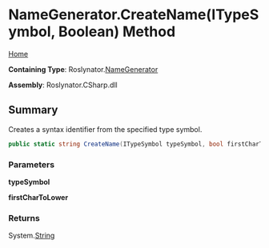 # NameGenerator\.CreateName\(ITypeSymbol, Boolean\) Method

[Home](../../../README.md)

**Containing Type**: Roslynator\.[NameGenerator](../README.md)

**Assembly**: Roslynator\.CSharp\.dll

## Summary

Creates a syntax identifier from the specified type symbol\.

```csharp
public static string CreateName(ITypeSymbol typeSymbol, bool firstCharToLower = false)
```

### Parameters

**typeSymbol**

**firstCharToLower**

### Returns

System\.[String](https://docs.microsoft.com/en-us/dotnet/api/system.string)

